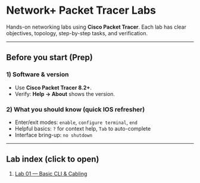 # Network+ Packet Tracer Labs

Hands-on networking labs using **Cisco Packet Tracer**. Each lab has clear objectives, topology, step-by-step tasks, and verification.

---

## Before you start (Prep)

### 1) Software & version
- Use **Cisco Packet Tracer 8.2+**.
- Verify: **Help → About** shows the version.

### 2) What you should know (quick IOS refresher)
- Enter/exit modes: `enable`, `configure terminal`, `end`
- Helpful basics: `?` for context help, `Tab` to auto-complete
- Interface bring-up: `no shutdown`

---

## Lab index (click to open)

1. [Lab 01 — Basic CLI & Cabling](labs/01-basic-cli-and-cabling/README.md)
